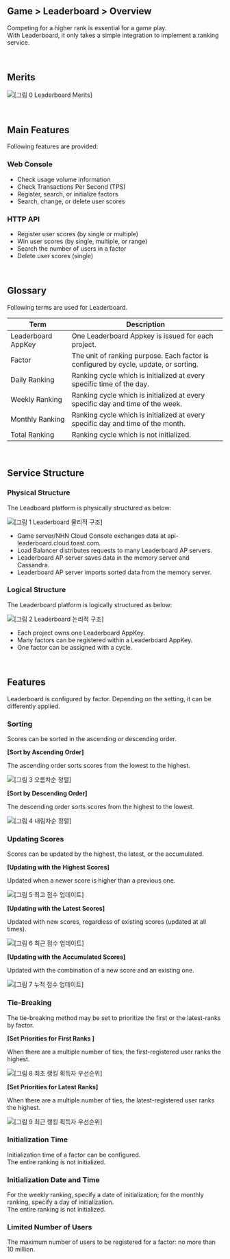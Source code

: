 ## Game > Leaderboard > Overview

Competing for a higher rank is essential for a game play. <br>
With Leaderboard, it only takes a simple integration to implement a ranking service.  

<br>

## Merits

![[그림 0 Leaderboard Merits]](http://static.toastoven.net/prod_leaderboardv2/newMerits_en.png)

<br>

## Main Features

Following features are provided: 

### Web Console

- Check usage volume information 
- Check Transactions Per Second (TPS) 
- Register, search, or initialize factors 
- Search, change, or delete user scores 

### HTTP API

- Register user scores (by single or multiple) 
- Win user scores (by single, multiple, or range)
- Search the number of users in a factor 
- Delete user scores (single) 

<br>

## Glossary

Following terms are used for Leaderboard.

| Term | Description |
| --- | --- |
| Leaderboard AppKey |	One Leaderboard Appkey is issued for each project. |
| Factor |	The unit of ranking purpose. Each factor is configured by cycle, update, or sorting. |
| Daily Ranking | Ranking cycle which is initialized at every specific time of the day. |
| Weekly Ranking | Ranking cycle which is initialized at every specific day and time of the week. |
| Monthly Ranking | Ranking cycle which is initialized at every specific day and time of the month. |
| Total Ranking | Ranking cycle which is not initialized. |

<br>

## Service Structure 

### Physical Structure

The Leadboard platform is physically structured as below: 

![[그림 1 Leaderboard 물리적 구조]](http://static.toastoven.net/prod_leaderboardv2/overview_1.png)

- Game server/NHN Cloud Console exchanges data at api-leaderboard.cloud.toast.com.
- Load Balancer distributes requests to many Leaderboard AP servers.
- Leaderboard AP server saves data in the memory server and Cassandra.
- Leaderboard AP server imports sorted data from the memory server. 

### Logical Structure

The Leaderboard platform is logically structured as below: 

![[그림 2 Leaderboard 논리적 구조]](http://static.toastoven.net/prod_leaderboardv2/overview_2.png)

- Each project owns one Leaderboard AppKey.
- Many factors can be registered within a Leaderboard AppKey.
- One factor can be assigned with a cycle. 

<br>

## Features 

Leaderboard is configured by factor. Depending on the setting, it can be differently applied. 

###  Sorting

Scores can be sorted in the ascending or descending order. 

**[Sort by Ascending Order]**

The ascending order sorts scores from the lowest to the highest.

![[그림 3 오름차순 정렬]](http://static.toastoven.net/prod_leaderboardv2/overview_3.png)

**[Sort by Descending Order]**

The descending order sorts scores from the highest to the lowest. 

![[그림 4 내림차순 정렬]](http://static.toastoven.net/prod_leaderboardv2/overview_4.png)

### Updating Scores 

Scores can be updated by the highest, the latest, or the accumulated. 

**[Updating with the Highest Scores]**

Updated when a newer score is higher than a previous one. 

![[그림 5 최고 점수 업데이트]](http://static.toastoven.net/prod_leaderboardv2/overview_5.png)

**[Updating with the Latest Scores]**

Updated with new scores, regardless of existing scores (updated at all times).

![[그림 6 최근 점수 업데이트]](http://static.toastoven.net/prod_leaderboardv2/overview_6.png)

**[Updating with the Accumulated Scores]**

Updated with the combination of a new score and an existing one.

![[그림 7 누적 점수 업데이트]](http://static.toastoven.net/prod_leaderboardv2/overview_7.png)

### Tie-Breaking  

The tie-breaking method may be set to prioritize the first or the latest-ranks by factor.

**[Set Priorities for First Ranks ]**

When there are a multiple number of ties, the first-registered user ranks the highest. 

![[그림 8 최초 랭킹 획득자 우선순위]](http://static.toastoven.net/prod_leaderboardv2/overview_8.png)

**[Set Priorities for Latest Ranks]**

When there are a multiple number of ties, the latest-registered user ranks the highest. 

![[그림 9 최근 랭킹 획득자 우선순위]](http://static.toastoven.net/prod_leaderboardv2/overview_9.png)

### Initialization Time 

Initialization time of a factor can be configured. <br>
The entire ranking is not initialized. 

### Initialization Date and Time

For the weekly ranking, specify a date of initialization; for the monthly ranking, specify a day of initialization.  <br>
The entire ranking is not initialized. 

### Limited Number of Users

The maximum number of users to be registered for a factor: no more than 10 million.  